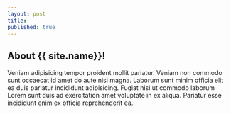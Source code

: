```yaml
---
layout: post
title:
published: true
---
```


<!-- About Section -->
<section id="about" class="about container-fluid content-section text-center">
		<div class="row">
				<div class="col-lg-8 col-lg-offset-2">
						<h2>About {{ site.name}}!</h2>
						<p>Veniam adipisicing tempor proident mollit pariatur. Veniam non commodo sunt occaecat id amet do aute nisi magna. Laborum sunt minim officia elit ea duis pariatur incididunt adipisicing. Fugiat nisi ut commodo laborum Lorem sunt duis ad exercitation amet voluptate in ex aliqua. Pariatur esse incididunt enim ex officia reprehenderit ea.</p>
				</div>
		</div>
</section>
